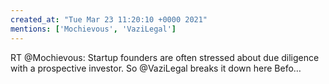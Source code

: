 ```yaml
---
created_at: "Tue Mar 23 11:20:10 +0000 2021"
mentions: ['Mochievous', 'VaziLegal']
---
```


RT @Mochievous: Startup founders are often stressed about due diligence with a prospective investor. So @VaziLegal breaks it down here
Befo…